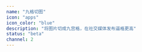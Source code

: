 ```yaml
---
name: "九格切图"
icon: "apps"
icon_color: "blue"
description: "将图片切成九宫格，在社交媒体发布逼格更高"
status: "beta"
channel: 2
---
```

